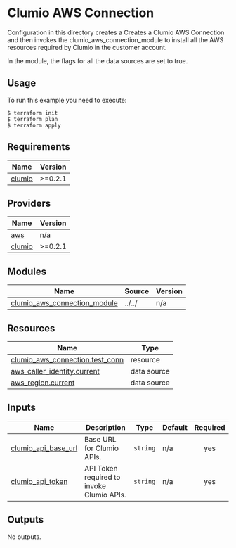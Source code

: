 <!-- BEGIN_TF_DOCS -->
# Clumio AWS Connection

Configuration in this directory creates a Creates a Clumio AWS Connection and then invokes the clumio_aws_connection_module to install all the AWS resources required by Clumio in the customer account.

In the module, the flags for all the data sources are set to true.

## Usage
To run this example you need to execute:

```
$ terraform init
$ terraform plan
$ terraform apply
```

## Requirements

| Name | Version |
|------|---------|
| <a name="requirement_clumio"></a> [clumio](#requirement\_clumio) | >=0.2.1 |

## Providers

| Name | Version |
|------|---------|
| <a name="provider_aws"></a> [aws](#provider\_aws) | n/a |
| <a name="provider_clumio"></a> [clumio](#provider\_clumio) | >=0.2.1 |

## Modules

| Name | Source | Version |
|------|--------|---------|
| <a name="module_clumio_aws_connection_module"></a> [clumio\_aws\_connection\_module](#module\_clumio\_aws\_connection\_module) | ../../ | n/a |

## Resources

| Name | Type |
|------|------|
| [clumio_aws_connection.test_conn](https://registry.terraform.io/providers/clumio-code/clumio/latest/docs/resources/clumio_aws_connection) | resource |
| [aws_caller_identity.current](https://registry.terraform.io/providers/hashicorp/aws/latest/docs/data-sources/caller_identity) | data source |
| [aws_region.current](https://registry.terraform.io/providers/hashicorp/aws/latest/docs/data-sources/region) | data source |

## Inputs

| Name | Description | Type | Default | Required |
|------|-------------|------|---------|:--------:|
| <a name="input_clumio_api_base_url"></a> [clumio\_api\_base\_url](#input\_clumio\_api\_base\_url) | Base URL for Clumio APIs. | `string` | n/a | yes |
| <a name="input_clumio_api_token"></a> [clumio\_api\_token](#input\_clumio\_api\_token) | API Token required to invoke Clumio APIs. | `string` | n/a | yes |

## Outputs

No outputs.
<!-- END_TF_DOCS -->
